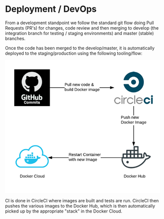 # Deployment / DevOps

From a development standpoint we follow the standard git flow doing Pull Requests \(PR's\) for changes, code review and then merging to develop \(the integration branch for testing / staging environments\) and master \(stable\) branches.

Once the code has been merged to the develop/master, it is automatically deployed to the staging/production using the following tooling/flow:

![](../.gitbook/assets/assets-2f-ljt531bxmrgz_gs1ujp-2f-lltakng2wafqr-zjb7z-2f-lltaqustogiaua4apig-2fdeploy_new.png)

CI is done in CircleCI where images are built and tests are run. CircleCI then pushes the various images to the Docker Hub, which is then automatically picked up by the appropriate "stack" in the Docker Cloud.

